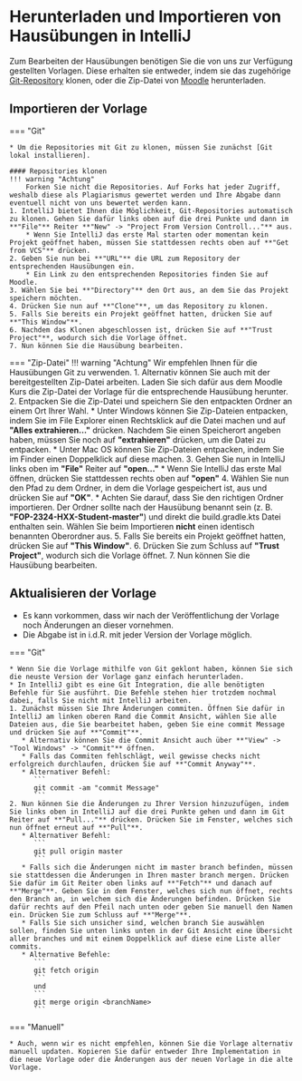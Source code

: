# Herunterladen und Importieren von Hausübungen in IntelliJ

Zum Bearbeiten der Hausübungen benötigen Sie die von uns zur Verfügung gestellten Vorlagen.
Diese erhalten sie entweder, indem sie das zugehörige [Git-Repository] klonen, oder die Zip-Datei von [Moodle] herunterladen.

## Importieren der Vorlage

=== "Git"

    * Um die Repositories mit Git zu klonen, müssen Sie zunächst [Git lokal installieren].

    #### Repositories klonen
    !!! warning "Achtung"
        Forken Sie nicht die Repositories. Auf Forks hat jeder Zugriff, weshalb diese als Plagiarismus gewertet werden und Ihre Abgabe dann eventuell nicht von uns bewertet werden kann.
    1. IntelliJ bietet Ihnen die Möglichkeit, Git-Repositories automatisch zu klonen. Gehen Sie dafür links oben auf die drei Punkte und dann im **"File"** Reiter **"New" -> "Project From Version Controll..."** aus.
        * Wenn Sie IntelliJ das erste Mal starten oder momentan kein Projekt geöffnet haben, müssen Sie stattdessen rechts oben auf **"Get from VCS"** drücken.
    2. Geben Sie nun bei **"URL"** die URL zum Repository der entsprechenden Hausübungen ein.
        * Ein Link zu den entsprechenden Repositories finden Sie auf Moodle.
    3. Wählen Sie bei **"Directory"** den Ort aus, an dem Sie das Projekt speichern möchten.
    4. Drücken Sie nun auf **"Clone"**, um das Repository zu klonen.
    5. Falls Sie bereits ein Projekt geöffnet hatten, drücken Sie auf **"This Window"**.
    6. Nachdem das Klonen abgeschlossen ist, drücken Sie auf **"Trust Project"**, wodurch sich die Vorlage öffnet.
    7. Nun können Sie die Hausübung bearbeiten.

=== "Zip-Datei"
    !!! warning "Achtung"
        Wir empfehlen Ihnen für die Hausübungen Git zu verwenden.
    1. Alternativ können Sie auch mit der bereitgestellten Zip-Datei arbeiten. Laden Sie sich dafür aus dem Moodle Kurs die Zip-Datei der Vorlage für die entsprechende Hausübung herunter.
    2. Entpacken Sie die Zip-Datei und speichern Sie den entpackten Ordner an einem Ort Ihrer Wahl.
        * Unter Windows können Sie Zip-Dateien entpacken, indem Sie im File Explorer einen Rechtsklick auf die Datei machen und auf **"Alles extrahieren..."** drücken. Nachdem Sie     einen Speicherort angeben haben, müssen Sie noch auf **"extrahieren"** drücken, um die Datei zu entpacken.
        * Unter Mac OS können Sie Zip-Dateien entpacken, indem Sie im Finder einen Doppelklick auf diese machen.
    3. Gehen Sie nun in IntelliJ links oben im **"File"** Reiter auf **"open..."**
        * Wenn Sie IntelliJ das erste Mal öffnen, drücken Sie stattdessen rechts oben auf **"open"**
    4. Wählen Sie nun den Pfad zu dem Ordner, in dem die Vorlage gespeichert ist, aus und drücken Sie auf **"OK"**.
       * Achten Sie darauf, dass Sie den richtigen Ordner importieren. Der Ordner sollte nach der Hausübung benannt sein (z. B. **"FOP-2324-HXX-Student-master"**) und direkt die     build.gradle.kts Datei enthalten sein. Wählen Sie beim Importieren **nicht** einen identisch benannten Oberordner aus.
    5. Falls Sie bereits ein Projekt geöffnet hatten, drücken Sie auf **"This Window"**.
    6. Drücken Sie zum Schluss auf **"Trust Project"**, wodurch sich die Vorlage öffnet.
    7. Nun können Sie die Hausübung bearbeiten.

## Aktualisieren der Vorlage

* Es kann vorkommen, dass wir nach der Veröffentlichung der Vorlage noch Änderungen an dieser vornehmen.
* Die Abgabe ist in i.d.R. mit jeder Version der Vorlage möglich.

=== "Git"

    * Wenn Sie die Vorlage mithilfe von Git geklont haben, können Sie sich die neuste Version der Vorlage ganz einfach herunterladen.
    * In IntelliJ gibt es eine Git Integration, die alle benötigten Befehle für Sie ausführt. Die Befehle stehen hier trotzdem nochmal dabei, falls Sie nicht mit IntelliJ arbeiten.
    1. Zunächst müssen Sie Ihre Änderungen commiten. Öffnen Sie dafür in IntelliJ am linken oberen Rand die Commit Ansicht, wählen Sie alle Dateien aus, die Sie bearbeitet haben, geben Sie eine commit Message und drücken Sie auf **"Commit"**.
       * Alternativ können Sie die Commit Ansicht auch über **"View" -> "Tool Windows" -> "Commit"** öffnen.
       * Falls das Commiten fehlschlägt, weil gewisse checks nicht erfolgreich durchlaufen, drücken Sie auf **"Commit Anyway"**.
       * Alternativer Befehl:
          ```
          git commit -am "commit Message"
          ```
    2. Nun können Sie die Änderungen zu Ihrer Version hinzuzufügen, indem Sie links oben in IntelliJ auf die drei Punkte gehen und dann im Git Reiter auf **"Pull..."** drücken. Drücken Sie im Fenster, welches sich nun öffnet erneut auf **"Pull"**.
       * Alternativer Befehl:
          ```
          git pull origin master
          ```
       * Falls sich die Änderungen nicht im master branch befinden, müssen sie stattdessen die Änderungen in Ihren master branch mergen. Drücken Sie dafür im Git Reiter oben links auf **"Fetch"** und danach auf **"Merge"**. Geben Sie in dem Fenster, welches sich nun öffnet, rechts den Branch an, in welchem sich die Änderungen befinden. Drücken Sie dafür rechts auf den Pfeil nach unten oder geben Sie manuell den Namen ein. Drücken Sie zum Schluss auf **"Merge"**.
       * Falls Sie sich unsicher sind, welchen branch Sie auswählen sollen, finden Sie unten links unten in der Git Ansicht eine Übersicht aller branches und mit einem Doppelklick auf diese eine Liste aller commits.
       * Alternative Befehle:
          ```
          git fetch origin
          ```
          und
          ```
          git merge origin <branchName>
          ```
=== "Manuell"

    * Auch, wenn wir es nicht empfehlen, können Sie die Vorlage alternativ manuell updaten. Kopieren Sie dafür entweder Ihre Implementation in die neue Vorlage oder die Änderungen aus der neuen Vorlage in die alte Vorlage.

[Moodle]: https://moodle.informatik.tu-darmstadt.de/course/view.php?id=1469&sectionid=18762
[Git-Repository]: https://github.com/FOP-2324
[Git lokal installieren]: https://wiki.tudalgo.org/preparation/installation-git/
